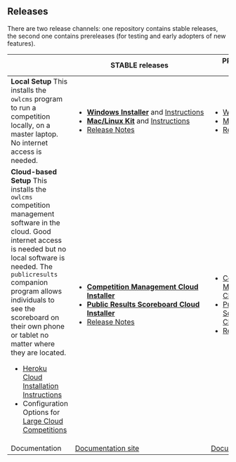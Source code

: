 ## Releases

There are two release channels: one repository contains stable releases, the second one contains prereleases (for testing and early adopters of new features).

|                                                              | STABLE releases                                              | PRELIMINARY releases                                         |
| :----------------------------------------------------------- | ------------------------------------------------------------ | ------------------------------------------------------------ |
| **Local Setup**  This installs the `owlcms` program to run a competition locally, on a master laptop.  No internet access is needed. | <ul><li><nobr>[**Windows Installer**](https://github.com/owlcms/owlcms4/releases/latest/download/owlcms_setup.exe) and [Instructions](https://owlcms.github.io/owlcms4/#/LocalWindowsSetup)</nobr><li>[**Mac/Linux Kit**](https://github.com/owlcms/owlcms4/releases/latest/download/owlcms.zip) and [Instructions](https://owlcms.github.io/owlcms4/#/LocalLinuxMacSetup)<li><nobr>[Release Notes](https://github.com/owlcms/owlcms4/releases)</nobr></ul> | <ul><li><nobr>[Windows Installer](https://github.com/owlcms/owlcms4-prerelease/latest/download/owlcms_setup.exe)</nobr><li>[Mac/Linux Kit](https://github.com/owlcms/owlcms4-prerelease/latest/download/owlcms.zip)<li><nobr>[Release Notes](https://github.com/owlcms/owlcms4-prerelease/releases)</nobr></ul> |
| **Cloud-based Setup** This installs the `owlcms` competition management software in the cloud. Good internet access is needed but no local software is needed. The `publicresults` companion program allows individuals to see the scoreboard on their own phone or tablet no matter where they are located.<ul><li>[Heroku Cloud Installation Instructions](https://owlcms.github.io/owlcms4/#/Heroku)</li><li>Configuration Options for [Large Cloud Competitions](https://owlcms.github.io/owlcms4/#/HerokuLarge)</li></ul> | <ul><li>[**Competition Management Cloud Installer**](https://github.com/owlcms/owlcms4-heroku/blob/master/README.md)<li>[**Public Results Scoreboard Cloud Installer**](https://github.com/owlcms/owlcms4-heroku/blob/master/README.md)<li><nobr>[Release Notes](https://github.com/owlcms/owlcms4/releases)</nobr></ul> | <ul><li>[Competition Management Cloud Installer](https://github.com/owlcms/owlms-heroku-prerelease)<li>[Public Results Scoreboard Cloud Installer](https://github.com/owlcms/publicresults-heroku-prerelease/releases)<li><nobr>[Release Notes](https://github.com/owlcms/owlcms/owlcms4-prerelease/releases)</nobr></ul> |
| Documentation                                                | [Documentation site](https://owlcms.github.io/owlcms4/#/index) | [Documentation Site](https://owlcms.github.io/owlcms4-prerelease/#/index) |